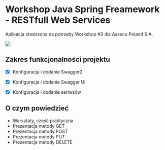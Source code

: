 # Workshop Java Spring Freamework - RESTfull Web Services

Aplikacja stworzona na potrzeby Workshop #3 dla Asseco Poland S.A.

![](https://i.ytimg.com/vi/c0apqyro0-Y/maxresdefault.jpg)

## Zakres funkcjonalności projektu

* [x] Konfiguracja i dodanie Swagger2
* [x] Konfiguracja i dodanie Swagger UI
* [x] Konfiguracja i dodanie seriwsów


## O czym powiedzieć
- Warsztaty, część praktyczna
- Prezentacja metody GET
- Prezentacja metody POST
- Prezentacja metody PUT
- Prezentacja metody DELETE
    
    



